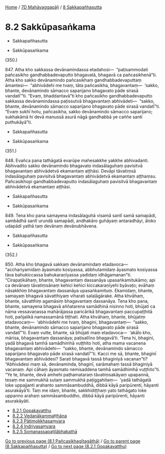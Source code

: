 
[Home](/) / [7D Mahāvaggapāḷi](../../7D.md) / [8 Sakkapañhasutta](../8.md)

# 8.2 Sakkūpasaṅkama

* Sakkapañhasutta

* Sakkūpasaṅkama

(350.)

847\. Atha kho sakkassa devānamindassa etadahosi—  “paṭisammodati pañcasikho gandhabbadevaputto bhagavatā, bhagavā ca pañcasikhenā”ti. Atha kho sakko devānamindo pañcasikhaṃ gandhabbadevaputtaṃ āmantesi—  “abhivādehi me tvaṃ, tāta pañcasikha, bhagavantaṃ—  ‘sakko, bhante, devānamindo sāmacco saparijano bhagavato pāde sirasā vandatī’”ti. “Evaṃ, bhaddantavā”ti kho pañcasikho gandhabbadevaputto sakkassa devānamindassa paṭissutvā bhagavantaṃ abhivādeti—  “sakko, bhante, devānamindo sāmacco saparijano bhagavato pāde sirasā vandatī”ti. “Evaṃ sukhī hotu, pañcasikha, sakko devānamindo sāmacco saparijano; sukhakāmā hi devā manussā asurā nāgā gandhabbā ye caññe santi puthukāyā”ti.

* Sakkapañhasutta

* Sakkūpasaṅkama

(351.)

848\. Evañca pana tathāgatā evarūpe mahesakkhe yakkhe abhivadanti. Abhivadito sakko devānamindo bhagavato indasālaguhaṃ pavisitvā bhagavantaṃ abhivādetvā ekamantaṃ aṭṭhāsi. Devāpi tāvatiṃsā indasālaguhaṃ pavisitvā bhagavantaṃ abhivādetvā ekamantaṃ aṭṭhaṃsu. Pañcasikhopi gandhabbadevaputto indasālaguhaṃ pavisitvā bhagavantaṃ abhivādetvā ekamantaṃ aṭṭhāsi.

* Sakkapañhasutta

* Sakkūpasaṅkama

849\. Tena kho pana samayena indasālaguhā visamā santī samā samapādi, sambādhā santī urundā samapādi, andhakāro guhāyaṃ antaradhāyi, āloko udapādi yathā taṃ devānaṃ devānubhāvena.

* Sakkapañhasutta

* Sakkūpasaṅkama

(352.)

850\. Atha kho bhagavā sakkaṃ devānamindaṃ etadavoca—  “acchariyamidaṃ āyasmato kosiyassa, abbhutamidaṃ āyasmato kosiyassa tāva bahukiccassa bahukaraṇīyassa yadidaṃ idhāgamanan”ti. “Cirapaṭikāhaṃ, bhante, bhagavantaṃ dassanāya upasaṅkamitukāmo; api ca devānaṃ tāvatiṃsānaṃ kehici kehici kiccakaraṇīyehi byāvaṭo; evāhaṃ nāsakkhiṃ bhagavantaṃ dassanāya upasaṅkamituṃ. Ekamidaṃ, bhante, samayaṃ bhagavā sāvatthiyaṃ viharati salaḷāgārake. Atha khvāhaṃ, bhante, sāvatthiṃ agamāsiṃ bhagavantaṃ dassanāya. Tena kho pana, bhante, samayena bhagavā aññatarena samādhinā nisinno hoti, bhūjati ca nāma vessavaṇassa mahārājassa paricārikā bhagavantaṃ paccupaṭṭhitā hoti, pañjalikā namassamānā tiṭṭhati. Atha khvāhaṃ, bhante, bhūjatiṃ etadavocaṃ—  ‘abhivādehi me tvaṃ, bhagini, bhagavantaṃ—  “sakko, bhante, devānamindo sāmacco saparijano bhagavato pāde sirasā vandatī”’ti. Evaṃ vutte, bhante, sā bhūjati maṃ etadavoca—  ‘akālo kho, mārisa, bhagavantaṃ dassanāya; paṭisallīno bhagavā’ti. ‘Tena hi, bhagini, yadā bhagavā tamhā samādhimhā vuṭṭhito hoti, atha mama vacanena bhagavantaṃ abhivādehi—  “sakko, bhante, devānamindo sāmacco saparijano bhagavato pāde sirasā vandatī”’ti. Kacci me sā, bhante, bhaginī bhagavantaṃ abhivādesi? Sarati bhagavā tassā bhaginiyā vacanan”ti? “Abhivādesi maṃ sā, devānaminda, bhaginī, sarāmahaṃ tassā bhaginiyā vacanaṃ. Api cāhaṃ āyasmato nemisaddena tamhā samādhimhā vuṭṭhito”ti. “Ye te, bhante, devā amhehi paṭhamataraṃ tāvatiṃsakāyaṃ upapannā, tesaṃ me sammukhā sutaṃ sammukhā paṭiggahitaṃ—  ‘yadā tathāgatā loke uppajjanti arahanto sammāsambuddhā, dibbā kāyā paripūrenti, hāyanti asurakāyā’ti. Taṃ me idaṃ, bhante, sakkhidiṭṭhaṃ yato tathāgato loke uppanno arahaṃ sammāsambuddho, dibbā kāyā paripūrenti, hāyanti asurakāyāti.

* [8.2.1 Gopakavatthu](8.2/8.2.1.md)
* [8.2.2 Vedanākammaṭṭhāna](8.2/8.2.2.md)
* [8.2.3 Pātimokkhasaṃvara](8.2/8.2.3.md)
* [8.2.4 Indriyasaṃvara](8.2/8.2.4.md)
* [8.2.5 Somanassapaṭilābhakathā](8.2/8.2.5.md)

[Go to previous page (8.1 Pañcasikhagītagāthā)](8.1.md) / [Go to parent page (8 Sakkapañhasutta)](../8.md) / [Go to next page (8.2.1 Gopakavatthu)](8.2/8.2.1.md)


